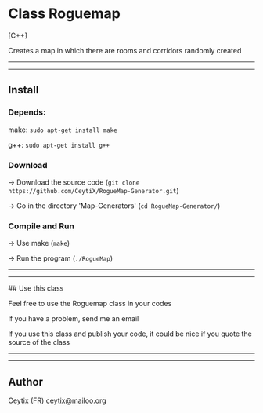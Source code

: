 # Class Roguemap
[C++]

Creates a map in which there are rooms and corridors randomly created

___

___

## Install

### Depends:

make: `sudo apt-get install make`

g++: `sudo apt-get install g++`

### Download

-> Download the source code (`git clone https://github.com/CeytiX/RogueMap-Generator.git`)

-> Go in the directory 'Map-Generators' (`cd RogueMap-Generator/`)

### Compile and Run

-> Use make (`make`)

-> Run the program (`./RogueMap`)

___

___

## Use this class

Feel free to use the Roguemap class in your codes

If you have a problem, send me an email

If you use this class and publish your code, it could be nice if you quote the source of the class

___

___

## Author

Ceytix (FR) <ceytix@mailoo.org>

